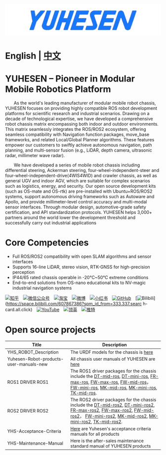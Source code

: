 [![](YUHESEN-logo.png)]()




# English | [中文](README(CN).md)

# YUHESEN – Pioneer in Modular Mobile Robotics Platform​
&emsp;&emsp;As the world's leading manufacturer of modular mobile robot chassis, YUHESEN focuses on providing highly compatible ROS robot development platforms for scientific research and industrial scenarios. Drawing on a decade of technological expertise, we have developed a comprehensive robot chassis matrix encompassing both indoor and outdoor environments. This matrix seamlessly integrates the ROS/ROS2 ecosystem, offering seamless compatibility with Navigation function packages, move_base frameworks, and related Local/Global Planner algorithms. These features empower our customers to swiftly achieve autonomous navigation, path planning, and multi-sensor fusion (e.g., LiDAR, depth camera, ultrasonic radar, millimeter wave radar).

&emsp;&emsp;We have developed a series of mobile robot chassis including differential steering, Ackerman steering, four-wheel-independent-steer and four-wheel-independent-drive(4WIS4WID) and crawler chassis, as well as general UGV and indoor AGV, which are suitable for complex scenarios such as logistics, energy, and security. Our open source development kits (such as OS-mate and OS-rtk) are pre-installed with Ubuntu+ROS/ROS2 systems, support autonomous driving frameworks such as Autoware and Apollo, and provide millimeter-level control accuracy and multi-modal sensor interfaces. Through modular design, automotive-grade safety certification, and API standardization protocols. YUHESEN helps 3,000+ partners around the world lower the development threshold and successfully carry out industrial applications

# Core Competencies​
- Full ROS/ROS2 compatibility with open SLAM algorithms and sensor interfaces
- Supports 16-line LiDAR, stereo vision, RTK-GNSS for high-precision perception
- IP44/65 rated chassis operable in -20℃~50℃ extreme conditions
- End-to-end solutions from OS-nano educational kits to NV-magic industrial navigation systems

[![知乎](https://img.shields.io/badge/知乎-white?logo=zhihu)](https://www.zhihu.com/org/yu-he-sen-ke-ji-6)&emsp;[![微信公众号](https://img.shields.io/badge/微信公众号-white?logo=wechat)](https://mp.weixin.qq.com/s/hZcUPS8-Q1ZABMVU-ZC3xw)&emsp;[![淘宝](https://img.shields.io/badge/淘宝-white?logo=taobao)](https://shop114490350.taobao.com/?spm=a21n57.shop_search.0.0.1bbd5914Aa6fu4)&emsp;[![微博](https://img.shields.io/badge/微博-white?logo=weibo)](https://weibo.com/yuhesen)&emsp;[![小红书](https://img.shields.io/badge/小红书-white?logo=xiaohongshu)](https://www.xiaohongshu.com/user/profile/64df2dd60000000001006fbd?xsec_token=ABwTKfplMvrg81NPv3536eEos34GmaYo40tGkkEXtr_RM%3D&xsec_source=pc_search)&emsp;[![GitHub](https://img.shields.io/badge/GitHub-grey?logo=github)](https://github.com/YUHESEN-Robot)&emsp;[![Bilibili](https://img.shields.io/badge/Bilibili-grey?logo=bilibili)](https://space.bilibili.com/607867386?spm_id_from=333.337.searc  h-card.all.click)&emsp;[![YouTube](https://img.shields.io/badge/YouTube-red?logo=YouTube)](https://www.youtube.com/@shenzhenyuhesenrobitics6477)&emsp;[![领英](https://img.shields.io/badge/领英-blue?logo=linkedin)](None)&emsp;[![推特](https://img.shields.io/badge/推特-blue?logo=X)](None)

# Open source projects
|Title                    |Description                    |
|-------------------------|-------------------------------|
|YHS_ROBOT_Description    |The URDF models for the chassis is [here](https://github.com/YUHESEN-Robot/YHS-ROBOT-Description)|
|Yuhesen-Robot-products-user-manuals-new|All chassis user manuals of YUHESEN are [here](https://github.com/YUHESEN-Robot/Yuhesen-Robot-products-user-manuals-new)|
|ROS1 DRIVER ROS1|The ROS1 driver packages for the chassis include the [DT-mid-ros](https://github.com/YUHESEN-Robot/DT-mid-ros), [DT-mini-ros](https://github.com/YUHESEN-Robot/DT-mini-ros), [FR-max-ros](https://github.com/YUHESEN-Robot/FR-max-ros), [FW-max-ros](https://github.com/YUHESEN-Robot/FW-max-ros),  [FW-mid-ros](https://github.com/YUHESEN-Robot/FW-mid-ros)， [FW-mini-ros](https://github.com/YUHESEN-Robot/FW-mini-ros), [MK-mid-ros](https://github.com/YUHESEN-Robot/MK-mid-ros), [MK-mini-ros](https://github.com/YUHESEN-Robot/MK-mini-ros), [TK-mid-ros](https://github.com/YUHESEN-Robot/TK-mid-ros2).|
|ROS2 DRIVER ROS2|The ROS2 driver packages for the chassis include the [DT-mid-ros2](https://github.com/YUHESEN-Robot/DT-mid-ros2), [DT-mini-ros2](https://github.com/YUHESEN-Robot/DT-mini-ros2), [FR-max-ros2](https://github.com/YUHESEN-Robot/FR-max-ros2), [FW-max-ros2](https://github.com/YUHESEN-Robot/FW-max-ros2),  [FW-mid-ros2](https://github.com/YUHESEN-Robot/FW-mid-ros2)， [FW-mini-ros2](https://github.com/YUHESEN-Robot/FW-mini-ros2), [MK-mid-ros2](https://github.com/YUHESEN-Robot/MK-mid-ros2), [MK-mini-ros2](https://github.com/YUHESEN-Robot/MK-mini-ros2), [TK-mid-ros2](https://github.com/YUHESEN-Robot/TK-mid-ros2).|
|YHS-Acceptance-Criteria|[Here](https://github.com/YUHESEN-Robot/YHS-Acceptance-Criteria) are Yuhesen's acceptance criteria manuals for all products|
|YHS-Maintenance-Manual|Here is the after-sales maintenance standard manual of YUHESEN products|
